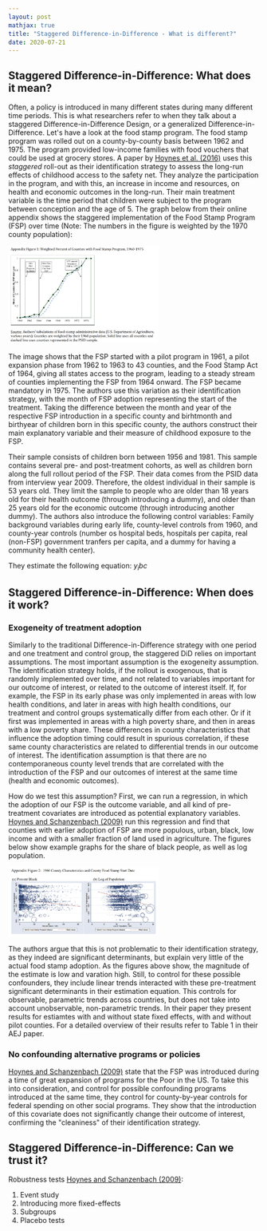 ```yaml
---
layout: post
mathjax: true 
title: "Staggered Difference-in-Difference - What is different?"
date: 2020-07-21
---
```


## Staggered Difference-in-Difference: What does it mean?

Often, a policy is introduced in many different states during many different time periods. This is what researchers refer to when they talk about a staggered Difference-in-Difference Design, or a generalized Difference-in-Difference. Let's have a look at the food stamp program. The food stamp program was rolled out on a county-by-county basis between 1962 and 1975. The program provided low-income families with food vouchers that could be used at grocery stores. A paper by [Hoynes et al. (2016)](https://www.aeaweb.org/articles?id=10.1257/aer.20130375) uses this _staggered_ roll-out as their identification strategy to assess the long-run effects of childhood access to the safety net. They analyze the participation in the program, and with this, an increase in income and resources, on health and economic outcomes in the long-run. Their main treatment variable is the time period that children were subject to the program between conception and the age of 5. The graph below from their online appendix shows the staggered implementation of the Food Stamp Program (FSP) over time (Note: The numbers in the figure is weighted by the 1970 county population): 

<img src="/images/Rollout_FSP.PNG" alt="Rollout of FSP" style="max-width:60%;"/>

The image shows that the FSP started with a pilot program in 1961, a pilot expansion phase from 1962 to 1963 to 43 counties, and the Food Stamp Act of 1964, giving all states access to the program, leading to a steady stream of counties implementing the FSP from 1964 onward. The FSP became mandatory in 1975. The authors use this variation as their identification strategy, with the month of FSP adoption representing the start of the treatment. Taking the difference between the month and year of the respective FSP introduction in a specific county and birhtmonth and birthyear of children born in this specific county, the authors construct their main explanatory variable and their measure of childhood exposure to the FSP. 

Their sample consists of children born between 1956 and 1981. This sample contains several pre- and post-treatment cohorts, as well as children born along the full rollout period of the FSP. Their data comes from the PSID data from interview year 2009. Therefore, the oldest individual in their sample is 53 years old. They limit the sample to people who are older than 18 years old for their health outcome (through introducing a dummy), and older than 25 years old for the economic outcome (through introducing another dummy). The authors also introduce the following control variables: Family background variables during early life, county-level controls from 1960, and county-year controls (number os hospital beds, hospitals per capita, real (non-FSP) government tranfers per capita, and a dummy for having a community health center). 

They estimate the following equation: $y_ibc$

## Staggered Difference-in-Difference: When does it work? 

### Exogeneity of treatment adoption 

Similarly to the traditional Difference-in-Difference strategy with one period and one treatment and control group, the staggered DiD relies on important assumptions. The most important assumption is the exogeneity assumption. The identification strategy holds, if the rollout is exogenous, that is randomly implemented over time, and not related to variables important for our outcome of interest, or related to the outcome of interest itself. If, for example, the FSP in its early phase was only implemented in areas with low health conditions, and later in areas with high health conditions, our treatment and control groups systematically differ from each other. Or if it first was implemented in areas with a high poverty share, and then in areas with a low poverty share. These differences in county characteristics that influence the adoption timing could result in spurious correlation, if these same county characteristics are related to differential trends in our outcome of interest. The identification assumption is that there are no contemporaneous county level trends that are correlated with the introduction of the FSP and our outcomes of interest at the same time (health and economic outcomes). 

How do we test this assumption? First, we can run a regression, in which the adoption of our FSP is the outcome variable, and all kind of pre-treatment covariates are introduced as potential explanatory variables. [Hoynes and Schanzenbach (2009)](https://www.aeaweb.org/articles?id=10.1257/app.1.4.109) run this regression and find that counties with earlier adoption of FSP are more populous, urban, black, low income and with a smaller fraction of land used in agriculture. The figures below show example graphs for the share of black people, as well as log population. 

<img src="/images/Exogeneity_Assumption_FSP.PNG" alt="Determinants of FSP adoption" style="max-width:60%;"/>

The authors argue that this is not problematic to their identification strategy, as they indeed are significant determinants, but explain very little of the actual food stamp adoption. As the figures above show, the magnitude of the estimate is low and varation high. Still, to control for these possible confounders, they include linear trends interacted with these pre-treatment significant determinants in their estimation equation. This controls for observable, parametric trends across countries, but does not take into account unobservable, non-parametric trends. In their paper they present results for estiamtes with and without state fixed effects, with and without pilot counties. For a detailed overview of their results refer to Table 1 in their AEJ paper. 

### No confounding alternative programs or policies 

[Hoynes and Schanzenbach (2009)](https://www.aeaweb.org/articles?id=10.1257/app.1.4.109) state that the FSP was introduced during a time of great expansion of programs for the Poor in the US. To take this into consideration, and control for possible confounding programs introduced at the same time, they control for county-by-year controls for federal spending on other social programs. They show that the introduction of this covariate does not significantly change their outcome of interest, confirming the "cleaniness" of their identification strategy. 



## Staggered Difference-in-Difference: Can we trust it? 

Robustness tests [Hoynes and Schanzenbach (2009)](https://www.aeaweb.org/articles?id=10.1257/app.1.4.109): 
1. Event study
2. Introducing more fixed-effects
3. Subgroups
4. Placebo tests 






